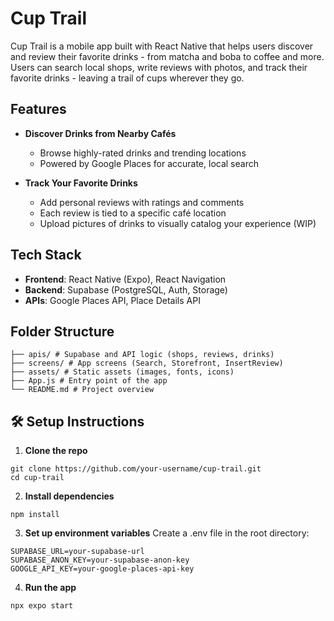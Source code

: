 # Cup Trail

Cup Trail is a mobile app built with React Native that helps users discover and review their favorite drinks - from matcha and boba to coffee and more. Users can search local shops, write reviews with photos, and track their favorite drinks - leaving a trail of cups wherever they go.

## Features

- **Discover Drinks from Nearby Cafés**
  - Browse highly-rated drinks and trending locations
  - Powered by Google Places for accurate, local search

- **Track Your Favorite Drinks**
  - Add personal reviews with ratings and comments
  - Each review is tied to a specific café location
  - Upload pictures of drinks to visually catalog your experience (WIP)

## Tech Stack

- **Frontend**: React Native (Expo), React Navigation
- **Backend**: Supabase (PostgreSQL, Auth, Storage)
- **APIs**: Google Places API, Place Details API

## Folder Structure
```
├── apis/ # Supabase and API logic (shops, reviews, drinks)
├── screens/ # App screens (Search, Storefront, InsertReview)
├── assets/ # Static assets (images, fonts, icons)
├── App.js # Entry point of the app
└── README.md # Project overview
```
## 🛠️ Setup Instructions

1. **Clone the repo**
```
git clone https://github.com/your-username/cup-trail.git
cd cup-trail
```
2. **Install dependencies**
```
npm install
```

3. **Set up environment variables**
Create a .env file in the root directory:

```
SUPABASE_URL=your-supabase-url
SUPABASE_ANON_KEY=your-supabase-anon-key
GOOGLE_API_KEY=your-google-places-api-key
```

4. **Run the app**
```
npx expo start
```
